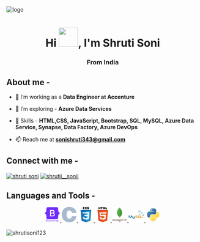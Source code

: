 <img src="https://www.webfx.com/wp-content/uploads/2023/08/191_background_css_shorthand.png" alt="logo" style="height: 270px; width:100%; ">

<h1 align="center">Hi <img src="https://media.tenor.com/InfbZnZgATIAAAAi/hand-gif.gif" height="50px"width="50px">, I'm Shruti Soni</h1>
<h3 align="center">From India</h3>

<h2>About me -</h2>

- 🔭 I’m working as a **Data Engineer at Accenture**

- 🌱 I’m exploring - **Azure Data Services**

- 💬 Skills - **HTML,CSS, JavaScript, Bootstrap, SQL, MySQL, Azure Data Service, Synapse, Data Factory, Azure DevOps**

- 📫 Reach me at **sonishruti343@gmail.com**

<h2>Connect with me -</h2>
<p align="left">
<a href="https://linkedin.com/in/shruti soni" target="blank"><img align="center" src="https://raw.githubusercontent.com/rahuldkjain/github-profile-readme-generator/master/src/images/icons/Social/linked-in-alt.svg" alt="shruti soni" height="30" width="40" /></a>
<a href="https://instagram.com/shrutii__sonii" target="blank"><img align="center" src="https://raw.githubusercontent.com/rahuldkjain/github-profile-readme-generator/master/src/images/icons/Social/instagram.svg" alt="shrutii__sonii" height="30" width="40" /></a>
</p>

<h2>Languages and Tools -</h2>
<p align="center"><a href="https://getbootstrap.com" target="_blank" rel="noreferrer"> <img src="https://raw.githubusercontent.com/devicons/devicon/master/icons/bootstrap/bootstrap-plain-wordmark.svg" alt="bootstrap" width="40" height="40"/> </a> <a href="https://www.cprogramming.com/" target="_blank" rel="noreferrer"> <img src="https://raw.githubusercontent.com/devicons/devicon/master/icons/c/c-original.svg" alt="c" width="40" height="40"/> </a> <a href="https://www.w3schools.com/css/" target="_blank" rel="noreferrer"> <img src="https://raw.githubusercontent.com/devicons/devicon/master/icons/css3/css3-original-wordmark.svg" alt="css3" width="40" height="40"/> </a> <a href="https://www.w3.org/html/" target="_blank" rel="noreferrer"> <img src="https://raw.githubusercontent.com/devicons/devicon/master/icons/html5/html5-original-wordmark.svg" alt="html5" width="40" height="40"/> </a> <a href="https://www.mongodb.com/" target="_blank" rel="noreferrer"> <img src="https://raw.githubusercontent.com/devicons/devicon/master/icons/mongodb/mongodb-original-wordmark.svg" alt="mongodb" width="40" height="40"/> </a> <a href="https://www.mysql.com/" target="_blank" rel="noreferrer"> <img src="https://raw.githubusercontent.com/devicons/devicon/master/icons/mysql/mysql-original-wordmark.svg" alt="mysql" width="40" height="40"/> </a> <a href="https://www.python.org" target="_blank" rel="noreferrer"> <img src="https://raw.githubusercontent.com/devicons/devicon/master/icons/python/python-original.svg" alt="python" width="40" height="40"/> </a> </p>

<p><img align="center" src="https://github-readme-stats.vercel.app/api/top-langs?username=shrutisoni123&show_icons=true&locale=en&layout=compact" alt="shrutisoni123" /></p>

